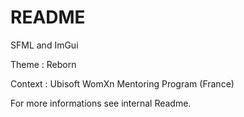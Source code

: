 README
======

SFML and ImGui 


Theme : Reborn 

Context : Ubisoft WomXn Mentoring Program (France)


For more informations see internal Readme.
